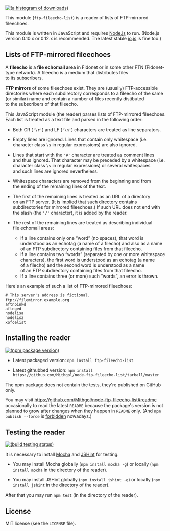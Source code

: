 [![(a histogram of downloads)](https://nodei.co/npm-dl/ftp-fileecho-list.png?height=3)](https://npmjs.org/package/ftp-fileecho-list)

This module (`ftp-fileecho-list`) is a reader of lists of FTP-mirrored fileechoes.

This module is written in JavaScript and requires [Node.js](http://nodejs.org/) to run. (Node.js version 0.10.x or 0.12.x is recommended. The latest stable [io.js](https://iojs.org/) is fine too.)

## Lists of FTP-mirrored fileechoes

A **fileecho** is a **file echomail area** in Fidonet or in some other FTN (Fidonet-type network). A fileecho is a medium that distributes files to its subscribers.

**FTP mirrors** of some fileechoes exist. They are (usually) FTP-accessible directories where each subdirectory corresponds to a fileecho of the same (or similar) name and contain a number of files recently distibuted to the subscribers of that fileecho.

This JavaScript module (the reader) parses lists of FTP-mirrored fileechoes. Each list is treated as a text file and parsed in the following order:

* Both CR (`'\r'`) and LF (`'\n'`) characters are treated as line separators.

* Empty lines are ignored. Lines that contain only whitespace (i.e. character class `\s` in regular expressions) are also ignored.

* Lines that start with the `'#'` character are treated as comment lines and thus ignored. That character may be preceded by a whitespace (i.e. character class `\s` in regular expressions) or several whitespaces and such lines are ignored nevertheless.

* Whitespace characters are removed from the beginning and from the ending of the remaining lines of the text.

* The first of the remaining lines is treated as an URL of a directory on an FTP server. (It is implied that such directory contains subdirectories for mirrored fileechoes.) If such URL does not end with the slash (the `'/'` character), it is added by the reader.

* The rest of the remaining lines are treated as describing individual file echomail areas:
   * If a line contains only one “word” (no spaces), that word is understood as an echotag (a name of a filecho) and also as a name of an FTP subdirectory containing files from that fileecho.
   * If a line contains two “words” (separated by one or more whitespace characters), the first word is understood as an echotag (a name of a filecho) and the second word is understood as a name of an FTP subdirectory containing files from that fileecho.
   * If a line contains three (or more) such “words”, an error is thrown.

Here's an example of such a list of FTP-mirrored fileechoes:

```
# This server's address is fictional.
ftp://filemirror.example.org
aftnbinkd
aftnged
nodelisa
nodelisz
xofcelist
```

## Installing the reader

[![(npm package version)](https://nodei.co/npm/ftp-fileecho-list.png?downloads=true&downloadRank=true)](https://npmjs.org/package/ftp-fileecho-list)

* Latest packaged version: `npm install ftp-fileecho-list`

* Latest githubbed version: `npm install https://github.com/Mithgol/node-ftp-fileecho-list/tarball/master`

The npm package does not contain the tests, they're published on GitHub only.

You may visit https://github.com/Mithgol/node-ftp-fileecho-list#readme occasionally to read the latest `README` because the package's version is not planned to grow after changes when they happen in `README` only. (And `npm publish --force` is [forbidden](http://blog.npmjs.org/post/77758351673/no-more-npm-publish-f) nowadays.)

## Testing the reader

[![(build testing status)](https://img.shields.io/travis/Mithgol/node-ftp-fileecho-list/master.svg?style=plastic)](https://travis-ci.org/Mithgol/node-ftp-fileecho-list)

It is necessary to install [Mocha](http://visionmedia.github.io/mocha/) and [JSHint](http://jshint.com/) for testing.

* You may install Mocha globally (`npm install mocha -g`) or locally (`npm install mocha` in the directory of the reader).

* You may install JSHint globally (`npm install jshint -g`) or locally (`npm install jshint` in the directory of the reader).

After that you may run `npm test` (in the directory of the reader).

## License

MIT license (see the `LICENSE` file).
